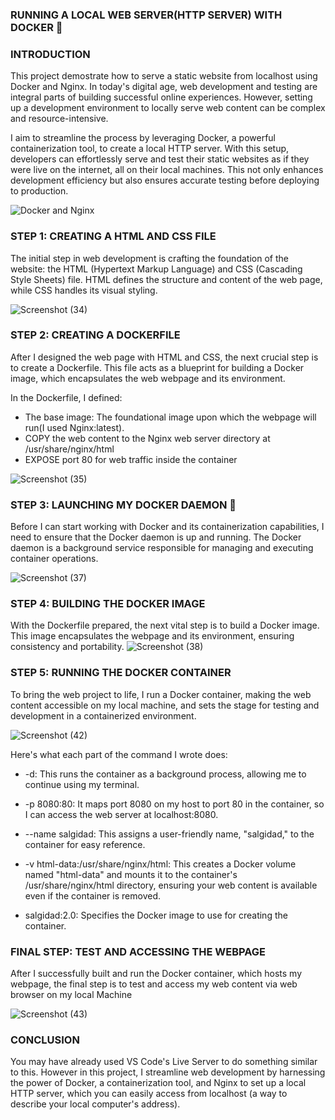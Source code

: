 ### RUNNING A LOCAL WEB SERVER(HTTP SERVER) WITH DOCKER  🐳

### INTRODUCTION

This project demostrate how to serve a static website from localhost using Docker and Nginx. In today's digital age, web development and testing are integral parts of building successful online experiences. However, setting up a development environment to locally serve web content can be complex and resource-intensive.

I aim to streamline the process by leveraging Docker, a powerful containerization tool, to create a local HTTP server. With this setup, developers can effortlessly serve and test their static websites as if they were live on the internet, all on their local machines. This not only enhances development efficiency but also ensures accurate testing before deploying to production.

<img src="https://blog.harveydelaney.com/content/images/size/w2000/2018/03/nginx-docker.png" alt="Docker and Nginx" style="display: block; margin: 0 auto; max-width: px;">
 

### STEP 1: CREATING A HTML AND CSS FILE

The initial step in web development is crafting the foundation of the website: the HTML (Hypertext Markup Language) and CSS (Cascading Style Sheets) file. HTML defines the structure and content of the web page, while CSS handles its visual styling.

![Screenshot (34)](https://github.com/Amosa7/salgidad-webpage-project/assets/136304747/08f25104-7b3d-4d1c-ae2b-4467a0b4889b)


### STEP 2: CREATING A DOCKERFILE
After I designed the web page with HTML and CSS, the next crucial step is to create a Dockerfile. This file acts as a blueprint for building a Docker image, which encapsulates the web webpage and its environment.

In the Dockerfile, I defined:

- The base image: The foundational image upon which the webpage will run(I used Nginx:latest).
- COPY the web content to the Nginx web server directory at /usr/share/nginx/html
- EXPOSE port 80 for web traffic inside the container

![Screenshot (35)](https://github.com/Amosa7/salgidad-webpage-project/assets/136304747/ac1bb013-14da-4576-a58a-d96be1dfcbbf)

### STEP 3: LAUNCHING MY DOCKER DAEMON 🐳

Before I can start working with Docker and its containerization capabilities, I need to ensure that the Docker daemon is up and running. The Docker daemon is a background service responsible for managing and executing container operations.

![Screenshot (37)](https://github.com/Amosa7/salgidad-webpage-project/assets/136304747/3a081b4d-ebef-4bfe-9c48-fcc6437e087b)

### STEP 4: BUILDING THE DOCKER IMAGE

With the Dockerfile prepared, the next vital step is to build a Docker image. This image encapsulates the webpage and its environment, ensuring consistency and portability.
![Screenshot (38)](https://github.com/Amosa7/salgidad-webpage-project/assets/136304747/a5b6870d-a17c-454b-86a7-214cf03ef787)


### STEP 5: RUNNING THE DOCKER CONTAINER

To bring the web project to life, I run a Docker container,  making the web content accessible on my local machine, and sets the stage for testing and development in a containerized environment.

![Screenshot (42)](https://github.com/Amosa7/salgidad-webpage-project/assets/136304747/4f172061-00e6-4fce-9755-6eff7915f42e)
 
Here's what each part of the command I wrote does:

- -d: This runs the container as a background process, allowing me to continue using my terminal.

- -p 8080:80: It maps port 8080 on my host to port 80 in the container, so I can access the web server at localhost:8080.

- --name salgidad: This assigns a user-friendly name, "salgidad," to the container for easy reference.

- -v html-data:/usr/share/nginx/html: This creates a Docker volume named "html-data" and mounts it to the container's /usr/share/nginx/html directory, ensuring your web content is available even if the container is removed.

- salgidad:2.0: Specifies the Docker image to use for creating the container.

### FINAL STEP: TEST AND ACCESSING THE WEBPAGE
 After I successfully built and run the Docker container, which hosts my webpage, the final step is to test and access my web content via web browser on my local Machine 

![Screenshot (43)](https://github.com/Amosa7/salgidad-webpage-project/assets/136304747/464203cf-12cc-4579-8d62-c6e5b125c3a5)


### CONCLUSION
You may have already used VS Code's Live Server to do something similar to this. However in this project, I streamline web development by harnessing the power of Docker, a containerization tool, and Nginx to set up a local HTTP server, which you can easily access from localhost (a way to describe your local computer's address). 





